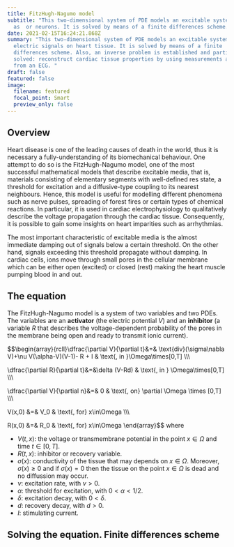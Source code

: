```yaml
---
title: FitzHugh-Nagumo model
subtitle: "This two-dimensional system of PDE models an excitable system such
  as  or neurons. It is solved by means of a finite differences scheme. "
date: 2021-02-15T16:24:21.868Z
summary: "This two-dimensional system of PDE models an excitable system such as
  electric signals on heart tissue. It is solved by means of a finite
  differences scheme. Also, an inverse problem is established and partially
  solved: reconstruct cardiac tissue properties by using measurements available
  from an ECG. "
draft: false
featured: false
image:
  filename: featured
  focal_point: Smart
  preview_only: false
---
```

## Overview

Heart disease is one of the leading causes of death in the world, thus it is necessary a fully-understanding of its biomechanical behaviour. One attempt to do so is the FitzHugh-Nagumo model, one of the most successful mathematical models that describe excitable media, that is, materials consisting of elementary segments with well-defined res state, a threshold for excitation and a diffusive-type coupling to its nearest neighbours. Hence, this model is useful for modelling different phenomena such as nerve pulses, spreading of forest fires or certain types of chemical reactions. In particular, it is used in cardiac electrophysiology to qualitatively describe the voltage propagation through the cardiac tissue. Consequently, it is possible to gain some insights on heart imparities such as arrhythmias.  

The most important characteristic of excitable media is the almost immediate damping out of signals below a certain threshold. On the other hand, signals exceeding this threshold propagate without damping. In cardiac cells, ions move through small pores in the cellular membrane which can be either open (excited) or closed (rest) making the heart muscle pumping blood in and out.

## The equation

The FitzHugh-Nagumo model is a system of two variables and two PDEs. The variables are an **activator** (the electric potential $V$) and an **inhibitor** (a variable $R$ that describes the voltage-dependent probability of the pores in the membrane being open and ready to transmit ionic current).

$$\begin{array}{rcll}\dfrac{\partial V}{\partial t}&=& \text{div}(\sigma\nabla V)+\nu V(\alpha-V)(V-1)- R + I & \text{, in }\Omega\times[0,T] \\\\\\

\dfrac{\partial R}{\partial t}&=&\delta (V-Rd) & \text{, in } \Omega\times[0,T] \\\\\\

\dfrac{\partial V}{\partial n}&=& 0 & \text{, on} \partial \Omega \times [0,T] \\\\\\

V(x,0) &=& V_0 & \text{, for} x\in\Omega \\\\\\

R(x,0) &=& R_0 & \text{, for} x\in\Omega
\end{array}$$
where
- $V(t,x)$: the voltage or transmembrane potential in the point $x\in\Omega$ and time $t\in[0,T]$. 
- $R(t,x)$: inhibitor or recovery variable.
- $\sigma(x)$: conductivity of the tissue that may depends on $x\in\Omega$. Moreover, $\sigma(x)\geq0$ and if $\sigma(x)=0$ then the tissue on the point $x\in\Omega$ is dead and no diffussion may occur.
- $\nu$: excitation rate, with $\nu>0$.
- $\alpha$: threshold for excitation, with $0<\alpha<1/2$.
- $\delta$: excitation decay, with $0<\delta$.
- $d$: recovery decay, with $d>0$.
- $I$: stimulating current. 

## Solving the equation. Finite differences scheme

